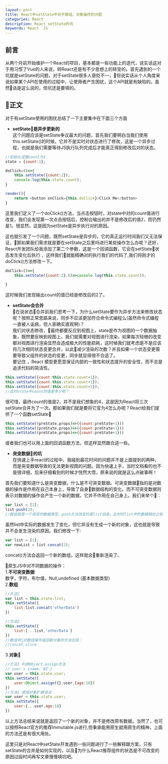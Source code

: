 ```yaml
---
layout: post
title: React中setState中对于数组，对象操作的问题
categories: React
description: React setState的坑
keywords: React  JS
---
```

## 前言
从两个月前开始维护一个React的项目，基本都是一些功能上的迭代，说实话这对于用习惯了Vue的人来说，转React还是有不少思想上的转变的。首先遇到的一个坑就是setState的问题，对于setState很多人褒贬不一，但说实话从个人角度来说如果某个API在使用的过程中，让使用者产生困扰，这个API就是有缺陷的。虽然话是这么说的，但坑还是要填的。

## 正文
对于有setState使用的困扰总结了一下主要集中在下面三个方面  

- **setState是异步更新的**  
这个问题应该是setState争议最大的问题，首先我们要明白当我们使用this.setState()的时候，它并不是实时对状态进行了修改，这是一个异步过程，也就是我们需要等待JS执行队列完成后才能真正得到修改后对的状态。
``` javascript
//初始化设置count为1
state = {count:1};

doClick=()=>{
    this.setState({count:2});
    console.log(this.state.count);
}

render(){
    return <button onClick={this.doClick}>Click Me</button>
}
```
这里我们定义了一个doClick()方法，当点击按钮时，对state中对的count值进行改变，我们会发现第一次点击按钮后，控制台输出的并不是修改后的值2，而仍然是1。很显然，这是因为setState是异步执行对的原因。  
  
这也就引发了一个问题，既然setState是异步的，它的真正运行时间我们又无法保证，那如果我们需求就是要在setState之后里吗进行某些操作怎么办呢？还好，React开发团队给我添加了第二个参数，这是一个回调函数，它会在setState状态发生变化后执行 ，这样我们就能精确对的执行我们的代码了,我们将刚才的doClick()方法修改一下。
```javascript
doClick=()=>{
    this.setState({count:2},()=>console.log(this.state.count));
    
}
```
这时候我们发现输出count的值已经是修改后的2了。

- **setState会合并**  
在说状态合并前我们思考一下，为什么setState要作为异步方法来修改状态呢？按照正常思路来说，同步不应该更加符合命令式编程么(虽然命令式编程一直被人诟病，但人家确实直观啊)？  
我们对状态修改，最终都要反应到视图上，state是作为视图的一个数据抽象，既然要反映到视图上，我们就需要对视图进行渲染，如果每次轻微的改变都对视图进行渲染显然会造成极大的性能损耗，这时候我们就考虑是不是应该将几次相同状态变更合并，以此减少渲染的次数？并且如果一个状态变更需要导致父组件的状态的变更，同步就显得很不合适了。  
要记住 ，React 模型更愿意保证内部的一致性和状态提升的安全性，而不总是追求代码的简洁性。

```javascript
this.setState({count:this.state.count+1});
this.setState({count:this.state.count+1});
this.setState({count:this.state.count+1});
//此时state中count的值是多少呢？
```
很可惜，最终count的值是2，并不是我们想象的4，这是因为React将三次setState合并为了一次。那如果我们就是要将它变为4怎么办呢？React给我们提供了一个函数setState
```javascript
this.setState((preState,props)=>({count:preState+1}))
this.setState((preState,props)=>({count:preState+1}))
this.setState((preState,props)=>({count:preState+1}))
```
或者我们也可以用上面的回调函数方法，但这样显然跟合适一些。

- **突变数据的坑**  
在快速上手react的过程中，我碰到最花时间的问题并不是上面提到的两种，而是突变数据导致的无法更新视图的问题。因为快速上手，当时文档看的也不是很详细，后来仔细看到的时候才恍然大悟，原来说的就是这么点破事啊！

首先我们要知道什么是突变数据，什么是不可突变数据。可突变数据指的是对数据的操作是作用在自己本身上，导致了自身数据结构的变化。而不可突变数据则表示对数据的操作会产生一个新的数据，它并不作用在自己身上。我们来举个🌰：  
```javascript
var list = [1];
list.push(2);
//数组就是一个突变的数据类型，push方法改变的是list自身，此时的list中的数据相对之前的list已经发生了变化，但是它们依然还是同一个引用
```
虽然list中实际的数据发生了变化，但它并没有生成一个新的对象，这也就是导致并不会发生渲染的原因。我们修改一下:
```javascript
var list = [1];
var newList = list.concat(2);
```
concat()方法会返回一个新的数组，这样就会重新渲染了。  

原生JS中对不同数据的操作：  
1.**不可突变数据**  
数字，字符，布尔值，Null,undefined  (基本数据类型)  
2.**数组**
```javascript
//方法1
var list = this.state.list;
this.setState({
    list:list.concat('otherData')
})

//方法2
this.setState({
    list:[...list,'otherData']
})
//数组中对数组操作返回新对象的方法包括：
//concat,slice
```
3.**对象**
```javascript
//方法1 利用Object.assign方法
// user = {name:'BZ'}
var user = this.state.user;
this.setState({
    user:Object.assign({},user,{age:18})
})
//方法2 使用对象扩展语法
var user = this.state.user;
this.setState({
    user:{...user,age:18}
})
```

以上方法总结来说就是返回了一个新的对象，并不是修改原有数据。当然了，也可以按照React官方的推荐Immutable.js进行,但秉承能用原生就用原生的精神，上面的方法还是有很大用处。  

这里只是对React中setState开发遇到一些问题进行了一些解释跟方案，只有setState的合并是如何实现的，以及为什么React推荐组件的状态是不可改变的原因过段时间再写文章慢慢填坑吧。